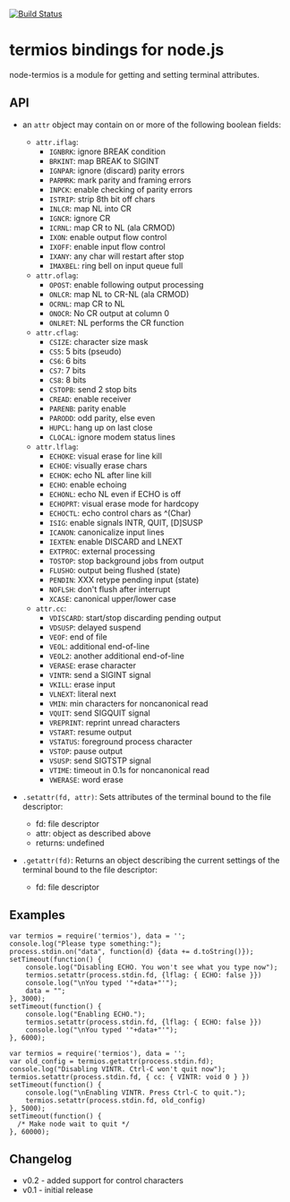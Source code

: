 [![Build Status](https://travis-ci.org/Gottox/node-termios.png)](https://travis-ci.org/Gottox/node-termios)

termios bindings for node.js
============================

node-termios is a module for getting and setting terminal attributes.

API
---


* an `attr` object may contain on or more of the following boolean fields:
  * `attr.iflag`:
    * `IGNBRK`: ignore BREAK condition
    * `BRKINT`: map BREAK to SIGINT
    * `IGNPAR`: ignore (discard) parity errors
    * `PARMRK`: mark parity and framing errors
    * `INPCK`: enable checking of parity errors
    * `ISTRIP`: strip 8th bit off chars
    * `INLCR`: map NL into CR
    * `IGNCR`: ignore CR
    * `ICRNL`: map CR to NL (ala CRMOD)
    * `IXON`: enable output flow control
    * `IXOFF`: enable input flow control
    * `IXANY`: any char will restart after stop
    * `IMAXBEL`: ring bell on input queue full
  * `attr.oflag`:
    * `OPOST`: enable following output processing
    * `ONLCR`: map NL to CR-NL (ala CRMOD)
    * `OCRNL`: map CR to NL
    * `ONOCR`: No CR output at column 0
    * `ONLRET`: NL performs the CR function
  * `attr.cflag`:
    * `CSIZE`: character size mask
    * `CS5`: 5 bits (pseudo)
    * `CS6`: 6 bits
    * `CS7`: 7 bits
    * `CS8`: 8 bits
    * `CSTOPB`: send 2 stop bits
    * `CREAD`: enable receiver
    * `PARENB`: parity enable
    * `PARODD`: odd parity, else even
    * `HUPCL`: hang up on last close
    * `CLOCAL`: ignore modem status lines
  * `attr.lflag`:
    * `ECHOKE`: visual erase for line kill
    * `ECHOE`: visually erase chars
    * `ECHOK`: echo NL after line kill
    * `ECHO`: enable echoing
    * `ECHONL`: echo NL even if ECHO is off
    * `ECHOPRT`: visual erase mode for hardcopy
    * `ECHOCTL`: echo control chars as ^(Char)
    * `ISIG`: enable signals INTR, QUIT, [D]SUSP
    * `ICANON`: canonicalize input lines
    * `IEXTEN`: enable DISCARD and LNEXT
    * `EXTPROC`: external processing
    * `TOSTOP`: stop background jobs from output
    * `FLUSHO`: output being flushed (state)
    * `PENDIN`: XXX retype pending input (state)
    * `NOFLSH`: don't flush after interrupt
    * `XCASE`: canonical upper/lower case
  * `attr.cc`:
    * `VDISCARD`: start/stop discarding pending output
    * `VDSUSP`: delayed suspend
    * `VEOF`: end of file
    * `VEOL`: additional end-of-line
    * `VEOL2`: another additional end-of-line
    * `VERASE`: erase character
    * `VINTR`: send a SIGINT signal
    * `VKILL`: erase input
    * `VLNEXT`: literal next
    * `VMIN`: min characters for noncanonical read
    * `VQUIT`: send SIGQUIT signal
    * `VREPRINT`: reprint unread characters
    * `VSTART`: resume output
    * `VSTATUS`: foreground process character
    * `VSTOP`: pause output
    * `VSUSP`: send SIGTSTP signal
    * `VTIME`: timeout in 0.1s for noncanonical read
    * `VWERASE`: word erase


* `.setattr(fd, attr)`: Sets attributes of the terminal bound to the
  file descriptor:
  * fd: file descriptor
  * attr: object as described above
  * returns: undefined

* `.getattr(fd)`: Returns an object describing the current settings
  of the terminal bound to the file descriptor:
  * fd: file descriptor

Examples
--------

```
var termios = require('termios'), data = '';
console.log("Please type something:");
process.stdin.on("data", function(d) {data += d.toString()});
setTimeout(function() {
	console.log("Disabling ECHO. You won't see what you type now");
	termios.setattr(process.stdin.fd, {lflag: { ECHO: false }})
	console.log("\nYou typed '"+data+"'");
	data = "";
}, 3000);
setTimeout(function() {
	console.log("Enabling ECHO.");
	termios.setattr(process.stdin.fd, {lflag: { ECHO: false }})
	console.log("\nYou typed '"+data+"'");
}, 6000);
```

```
var termios = require('termios'), data = '';
var old_config = termios.getattr(process.stdin.fd);
console.log("Disabling VINTR. Ctrl-C won't quit now");
termios.setattr(process.stdin.fd, { cc: { VINTR: void 0 } })
setTimeout(function() {
	console.log("\nEnabling VINTR. Press Ctrl-C to quit.");
	termios.setattr(process.stdin.fd, old_config)
}, 5000);
setTimeout(function() {
  /* Make node wait to quit */
}, 60000);
```

Changelog
---------

* v0.2 - added support for control characters
* v0.1 - initial release
